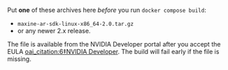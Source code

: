 Put **one** of these archives here *before* you run `docker compose build`:

* `maxine-ar-sdk-linux-x86_64-2.0.tar.gz`
* or any newer 2.x release.

The file is available from the NVIDIA Developer portal after you accept
the EULA  [oai_citation:6‡NVIDIA Developer](https://developer.nvidia.com/maxine?utm_source=chatgpt.com).  The build will fail early if the file is missing.